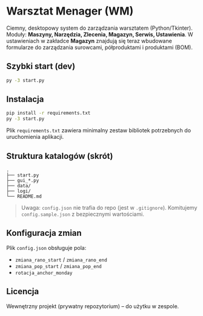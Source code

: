 # Warsztat Menager (WM)

Ciemny, desktopowy system do zarządzania warsztatem (Python/Tkinter).
Moduły: **Maszyny, Narzędzia, Zlecenia, Magazyn, Serwis, Ustawienia**.
W ustawieniach w zakładce **Magazyn** znajdują się teraz wbudowane formularze do zarządzania
surowcami, półproduktami i produktami (BOM).

## Szybki start (dev)
```bash
py -3 start.py
```

## Instalacja
```bash
pip install -r requirements.txt
py -3 start.py
```

Plik `requirements.txt` zawiera minimalny zestaw bibliotek potrzebnych do uruchomienia aplikacji.

## Struktura katalogów (skrót)
```
.
├── start.py
├── gui_*.py
├── data/
├── logi/
└── README.md
```

> Uwaga: `config.json` nie trafia do repo (jest w `.gitignore`). Komitujemy `config.sample.json` z bezpiecznymi wartościami.

## Konfiguracja zmian
Plik `config.json` obsługuje pola:
- `zmiana_rano_start` / `zmiana_rano_end`
- `zmiana_pop_start` / `zmiana_pop_end`
- `rotacja_anchor_monday`

## Licencja
Wewnętrzny projekt (prywatny repozytorium) – do użytku w zespole.
